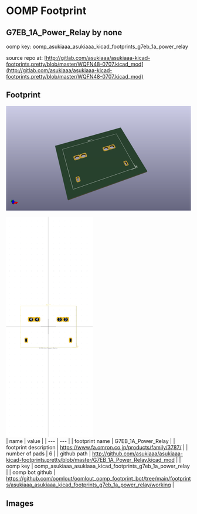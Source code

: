 # OOMP Footprint  
## G7EB_1A_Power_Relay  by none  
  
oomp key: oomp_asukiaaa_asukiaaa_kicad_footprints_g7eb_1a_power_relay  
  
source repo at: [http://gitlab.com/asukiaaa/asukiaaa-kicad-footprints.pretty/blob/master/WQFN48-0707.kicad_mod](http://gitlab.com/asukiaaa/asukiaaa-kicad-footprints.pretty/blob/master/WQFN48-0707.kicad_mod)  
## Footprint  
  
[![working_kicad_pcb_3d.png](working_kicad_pcb_3d_600.png)](working_kicad_pcb_3d.png)  
  
[![working.png](working_600.png)](working.png)  
| name | value | 
| --- | --- | 
| footprint name | G7EB_1A_Power_Relay | 
| footprint description | https://www.fa.omron.co.jp/products/family/3787/ | 
| number of pads | 6 | 
| github path | http://github.com/asukiaaa/asukiaaa-kicad-footprints.pretty/blob/master/G7EB_1A_Power_Relay.kicad_mod | 
| oomp key | oomp_asukiaaa_asukiaaa_kicad_footprints_g7eb_1a_power_relay | 
| oomp bot github | https://github.com/oomlout/oomlout_oomp_footprint_bot/tree/main/footprints/asukiaaa_asukiaaa_kicad_footprints_g7eb_1a_power_relay/working | 
## Images  
